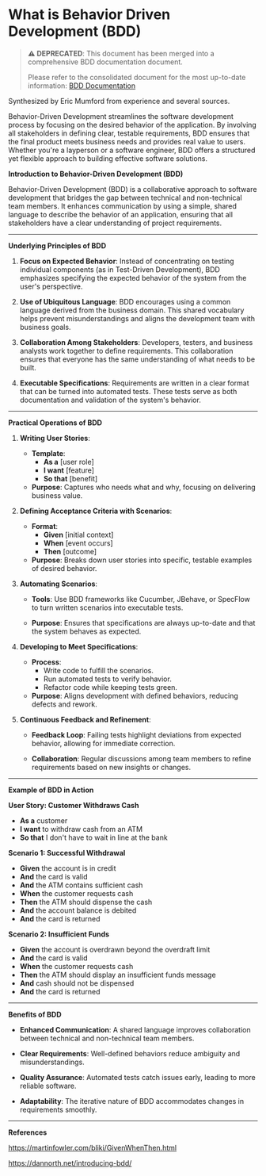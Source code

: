 <!-- 
Copyright (c) 2025 [Eric C. Mumford (@heymumford)](https://github.com/heymumford), Gemini Deep Research, Claude 3.7.
-->

# What is Behavior Driven Development (BDD)

> **⚠️ DEPRECATED**: This document has been merged into a comprehensive BDD documentation document.
>
> Please refer to the consolidated document for the most up-to-date information:
> [BDD Documentation](/docs/testing/BddDocumentation.md)

Synthesized by Eric Mumford from experience and several sources.

Behavior-Driven Development streamlines the software development process by focusing on the desired behavior of the application. By involving all stakeholders in defining clear, testable requirements, BDD ensures that the final product meets business needs and provides real value to users. Whether you're a layperson or a software engineer, BDD offers a structured yet flexible approach to building effective software solutions.

**Introduction to Behavior-Driven Development (BDD)**

Behavior-Driven Development (BDD) is a collaborative approach to software development that bridges the gap between technical and non-technical team members. It enhances communication by using a simple, shared language to describe the behavior of an application, ensuring that all stakeholders have a clear understanding of project requirements.

---

**Underlying Principles of BDD**

1. **Focus on Expected Behavior**: Instead of concentrating on testing individual components (as in Test-Driven Development), BDD emphasizes specifying the expected behavior of the system from the user's perspective.

2. **Use of Ubiquitous Language**: BDD encourages using a common language derived from the business domain. This shared vocabulary helps prevent misunderstandings and aligns the development team with business goals.

3. **Collaboration Among Stakeholders**: Developers, testers, and business analysts work together to define requirements. This collaboration ensures that everyone has the same understanding of what needs to be built.

4. **Executable Specifications**: Requirements are written in a clear format that can be turned into automated tests. These tests serve as both documentation and validation of the system's behavior.

---

**Practical Operations of BDD**

1. **Writing User Stories**:
   - **Template**:
     - **As a** [user role]
     - **I want** [feature]
     - **So that** [benefit]
   - **Purpose**: Captures who needs what and why, focusing on delivering business value.
2. **Defining Acceptance Criteria with Scenarios**:
   - **Format**:
     - **Given** [initial context]
     - **When** [event occurs]
     - **Then** [outcome]
   - **Purpose**: Breaks down user stories into specific, testable examples of desired behavior.
3. **Automating Scenarios**:
   - **Tools**: Use BDD frameworks like Cucumber, JBehave, or SpecFlow to turn written scenarios into executable tests.

   - **Purpose**: Ensures that specifications are always up-to-date and that the system behaves as expected.

4. **Developing to Meet Specifications**:

   - **Process**:
     - Write code to fulfill the scenarios.
     - Run automated tests to verify behavior.
     - Refactor code while keeping tests green.
   - **Purpose**: Aligns development with defined behaviors, reducing defects and rework.
5. **Continuous Feedback and Refinement**:
   - **Feedback Loop**: Failing tests highlight deviations from expected behavior, allowing for immediate correction.

   - **Collaboration**: Regular discussions among team members to refine requirements based on new insights or changes.

---

**Example of BDD in Action**

**User Story: Customer Withdraws Cash**

- **As a** customer
- **I want** to withdraw cash from an ATM
- **So that** I don't have to wait in line at the bank

**Scenario 1: Successful Withdrawal**

- **Given** the account is in credit
- **And** the card is valid
- **And** the ATM contains sufficient cash
- **When** the customer requests cash
- **Then** the ATM should dispense the cash
- **And** the account balance is debited
- **And** the card is returned

**Scenario 2: Insufficient Funds**

- **Given** the account is overdrawn beyond the overdraft limit
- **And** the card is valid
- **When** the customer requests cash
- **Then** the ATM should display an insufficient funds message
- **And** cash should not be dispensed
- **And** the card is returned

---

**Benefits of BDD**

- **Enhanced Communication**: A shared language improves collaboration between technical and non-technical team members.

- **Clear Requirements**: Well-defined behaviors reduce ambiguity and misunderstandings.

- **Quality Assurance**: Automated tests catch issues early, leading to more reliable software.

- **Adaptability**: The iterative nature of BDD accommodates changes in requirements smoothly.

---

**References**

https://martinfowler.com/bliki/GivenWhenThen.html

https://dannorth.net/introducing-bdd/
